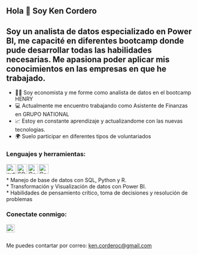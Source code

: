 ## Hola 👋  Soy Ken Cordero

## Soy un analista de datos especializado en Power BI, me capacité en diferentes bootcamp donde pude desarrollar todas las habilidades necesarias. Me apasiona poder aplicar mis conocimientos en las empresas en que he trabajado.

- 👨‍🎓 Soy economista y me forme como analista de datos en el bootcamp HENRY
- 💻 Actualmente me encuentro trabajando como Asistente de Finanzas en GRUPO NATIONAL
- 📈 Estoy en constante aprendizaje y actualizandome con las nuevas tecnologias.
- 🌍 Suelo participar en diferentes tipos de voluntariados


### Lenguajes y herramientas:

<img align="left" alt="python" width="26px" src="https://cdn.jsdelivr.net/npm/simple-icons@3.4.0/icons/python.svg" />

<img align="left" alt="SQL" width="26px" src="https://cdn.jsdelivr.net/npm/simple-icons@3.4.0/icons/postgresql.svg" />

<img align="left" alt="Google Analytics" width="26px" src="https://cdn.jsdelivr.net/npm/simple-icons@3.9.0/icons/googleanalytics.svg" />

<img align="left" alt="Google Spreadsheet" width="26px" src="https://cdn.jsdelivr.net/npm/simple-icons@3.9.0/icons/googlesheets.svg" />



<br />

<br />
* Manejo de base de datos con SQL, Python y R. <br />
* Transformación y Visualización de datos con Power BI. <br />
* Habilidades de pensamiento crítico, toma de decisiones y resolución de problemas <br />

### Conectate conmigo:

[<img align="left"  width="22px" src="https://cdn.jsdelivr.net/npm/simple-icons@3.4.0/icons/linkedin.svg" />](https://www.linkedin.com/in/darwin-cordero-cervan/)  
<br />

Me puedes contartar por correo: ken.corderoc@gmail.com
